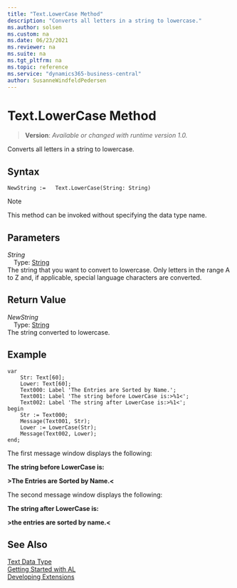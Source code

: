 ```yaml
---
title: "Text.LowerCase Method"
description: "Converts all letters in a string to lowercase."
ms.author: solsen
ms.custom: na
ms.date: 06/23/2021
ms.reviewer: na
ms.suite: na
ms.tgt_pltfrm: na
ms.topic: reference
ms.service: "dynamics365-business-central"
author: SusanneWindfeldPedersen
---
```

[//]: # (START>DO_NOT_EDIT)
[//]: # (IMPORTANT:Do not edit any of the content between here and the END>DO_NOT_EDIT.)
[//]: # (Any modifications should be made in the .xml files in the ModernDev repo.)
# Text.LowerCase Method
> **Version**: _Available or changed with runtime version 1.0._

Converts all letters in a string to lowercase.


## Syntax
```AL
NewString :=   Text.LowerCase(String: String)
```
> [!NOTE]
> This method can be invoked without specifying the data type name.
## Parameters
*String*  
&emsp;Type: [String](../string/string-data-type.md)  
The string that you want to convert to lowercase. Only letters in the range A to Z and, if applicable, special language characters are converted.  


## Return Value
*NewString*  
&emsp;Type: [String](../string/string-data-type.md)  
The string converted to lowercase.


[//]: # (IMPORTANT: END>DO_NOT_EDIT)

## Example  

```al
var
    Str: Text[60];
    Lower: Text[60];
    Text000: Label 'The Entries are Sorted by Name.';
    Text001: Label 'The string before LowerCase is:>%1<';
    Text002: Label 'The string after LowerCase is:>%1<';
begin
    Str := Text000;  
    Message(Text001, Str);  
    Lower := LowerCase(Str);  
    Message(Text002, Lower);  
end;
```  
  
 The first message window displays the following:  
  
 **The string before LowerCase is:**  
  
 **>The Entries are Sorted by Name.\<**  
  
 The second message window displays the following:  
  
 **The string after LowerCase is:**  
  
 **>the entries are sorted by name.\<**  
  

## See Also
[Text Data Type](text-data-type.md)  
[Getting Started with AL](../../devenv-get-started.md)  
[Developing Extensions](../../devenv-dev-overview.md)